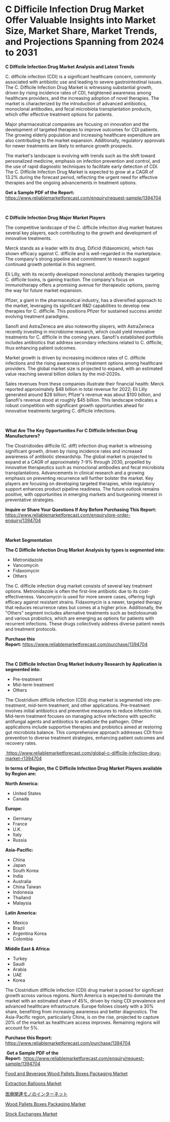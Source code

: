 <p><h1>C Difficile Infection Drug Market Offer Valuable Insights into Market Size, Market Share, Market Trends, and Projections Spanning from 2024 to 2031</h1></p><p><strong>C Difficile Infection Drug Market Analysis and Latest Trends</strong></p>
<p><p>C. difficile infection (CDI) is a significant healthcare concern, commonly associated with antibiotic use and leading to severe gastrointestinal issues. The C. Difficile Infection Drug Market is witnessing substantial growth, driven by rising incidence rates of CDI, heightened awareness among healthcare providers, and the increasing adoption of novel therapies. The market is characterized by the introduction of advanced antibiotics, monoclonal antibodies, and fecal microbiota transplantation products, which offer effective treatment options for patients.</p><p>Major pharmaceutical companies are focusing on innovation and the development of targeted therapies to improve outcomes for CDI patients. The growing elderly population and increasing healthcare expenditure are also contributing to the market expansion. Additionally, regulatory approvals for newer treatments are likely to enhance growth prospects.</p><p>The market's landscape is evolving with trends such as the shift toward personalized medicine, emphasis on infection prevention and control, and the use of rapid diagnostic techniques to facilitate early detection of CDI. The C. Difficile Infection Drug Market is expected to grow at a CAGR of 13.2% during the forecast period, reflecting the urgent need for effective therapies and the ongoing advancements in treatment options.</p></p>
<p><strong>Get a Sample PDF of the Report:&nbsp;</strong> <a href="https://www.reliablemarketforecast.com/enquiry/request-sample/1394704">https://www.reliablemarketforecast.com/enquiry/request-sample/1394704</a></p>
<p>&nbsp;</p>
<p><strong>C Difficile Infection Drug Major Market Players</strong></p>
<p><p>The competitive landscape of the C. difficile infection drug market features several key players, each contributing to the growth and development of innovative treatments. </p><p>Merck stands as a leader with its drug, Dificid (fidaxomicin), which has shown efficacy against C. difficile and is well-regarded in the marketplace. The company's strong pipeline and commitment to research suggest continued growth potential in this segment.</p><p>Eli Lilly, with its recently developed monoclonal antibody therapies targeting C. difficile toxins, is gaining traction. The company's focus on immunotherapy offers a promising avenue for therapeutic options, paving the way for future market expansion.</p><p>Pfizer, a giant in the pharmaceutical industry, has a diversified approach to the market, leveraging its significant R&D capabilities to develop new therapies for C. difficile. This positions Pfizer for sustained success amidst evolving treatment paradigms.</p><p>Sanofi and AstraZeneca are also noteworthy players, with AstraZeneca recently investing in microbiome research, which could yield innovative treatments for C. difficile in the coming years. Sanofi's established portfolio includes antibiotics that address secondary infections related to C. difficile, thus enhancing patient outcomes.</p><p>Market growth is driven by increasing incidence rates of C. difficile infections and the rising awareness of treatment options among healthcare providers. The global market size is projected to expand, with an estimated value reaching several billion dollars by the mid-2020s.</p><p>Sales revenues from these companies illustrate their financial health: Merck reported approximately $48 billion in total revenue for 2022; Eli Lilly generated around $28 billion; Pfizer's revenue was about $100 billion, and Sanofi's revenue stood at roughly $45 billion. This landscape indicates a robust competition with significant growth opportunities ahead for innovative treatments targeting C. difficile infections.</p></p>
<p>&nbsp;</p>
<p><strong>What Are The Key Opportunities For C Difficile Infection Drug Manufacturers?</strong></p>
<p><p>The Clostridioides difficile (C. diff) infection drug market is witnessing significant growth, driven by rising incidence rates and increased awareness of antibiotic stewardship. The global market is projected to expand at a CAGR of approximately 7-9% through 2030, propelled by innovative therapeutics such as monoclonal antibodies and fecal microbiota transplantations. Advancements in clinical research and a growing emphasis on preventing recurrence will further bolster the market. Key players are focusing on developing targeted therapies, while regulatory support enhances product pipeline readiness. The future outlook remains positive, with opportunities in emerging markets and burgeoning interest in preventative strategies.</p></p>
<p><strong>Inquire or Share Your Questions If Any Before Purchasing This Report:</strong> <a href="https://www.reliablemarketforecast.com/enquiry/pre-order-enquiry/1394704">https://www.reliablemarketforecast.com/enquiry/pre-order-enquiry/1394704</a></p>
<p>&nbsp;</p>
<p><strong>Market Segmentation</strong></p>
<p><strong>The C Difficile Infection Drug Market Analysis by types is segmented into:</strong></p>
<p><ul><li>Metronidazole</li><li>Vancomycin</li><li>Fidaxomycin</li><li>Others</li></ul></p>
<p><p>The C. difficile infection drug market consists of several key treatment options. Metronidazole is often the first-line antibiotic due to its cost-effectiveness. Vancomycin is used for more severe cases, offering high efficacy against resistant strains. Fidaxomycin is a newer, targeted therapy that reduces recurrence rates but comes at a higher price. Additionally, the "Others" segment includes alternative treatments such as bezlotoxumab and various probiotics, which are emerging as options for patients with recurrent infections. These drugs collectively address diverse patient needs and treatment protocols.</p></p>
<p><strong>Purchase this Report:&nbsp;</strong><a href="https://www.reliablemarketforecast.com/purchase/1394704">https://www.reliablemarketforecast.com/purchase/1394704</a></p>
<p>&nbsp;</p>
<p><strong>The C Difficile Infection Drug Market Industry Research by Application is segmented into:</strong></p>
<p><ul><li>Pre-treatment</li><li>Mid-term treatment</li><li>Others</li></ul></p>
<p><p>The Clostridium difficile infection (CDI) drug market is segmented into pre-treatment, mid-term treatment, and other applications. Pre-treatment involves initial antibiotics and preventive measures to reduce infection risk. Mid-term treatment focuses on managing active infections with specific antifungal agents and antibiotics to eradicate the pathogen. Other applications include supportive therapies and probiotics aimed at restoring gut microbiota balance. This comprehensive approach addresses CDI from prevention to diverse treatment strategies, enhancing patient outcomes and recovery rates.</p></p>
<p><a href="https://www.reliablemarketforecast.com/global-c-difficile-infection-drug-market-r1394704">&nbsp;https://www.reliablemarketforecast.com/global-c-difficile-infection-drug-market-r1394704</a></p>
<p><strong>In terms of Region, the C Difficile Infection Drug Market Players available by Region are:</strong></p>
<p>
    <p> <strong> North America: </strong>
        <ul>
            <li>United States</li>
            <li>Canada</li>
        </ul>
        </p> 
    <p> <strong> Europe: </strong>
        <ul>
            <li>Germany</li>
            <li>France</li>
            <li>U.K.</li>
            <li>Italy</li>
            <li>Russia</li>
        </ul>
        </p> 
    <p> <strong> Asia-Pacific: </strong>
        <ul>
            <li>China</li>
            <li>Japan</li>
            <li>South Korea</li>
            <li>India</li>
            <li>Australia</li>
            <li>China Taiwan</li>
            <li>Indonesia</li>
            <li>Thailand</li>
            <li>Malaysia</li>
        </ul>
        </p> 
    <p> <strong> Latin America: </strong>
        <ul>
            <li>Mexico</li>
            <li>Brazil</li>
            <li>Argentina Korea</li>
            <li>Colombia</li>
        </ul>
        </p> 
    <p> <strong> Middle East & Africa: </strong>
        <ul>
            <li>Turkey</li>
            <li>Saudi</li>
            <li>Arabia</li>
            <li>UAE</li>
            <li>Korea</li>
        </ul>
    </p>
    </p>
<p><p>The Clostridium difficile infection (CDI) drug market is poised for significant growth across various regions. North America is expected to dominate the market with an estimated share of 45%, driven by rising CDI prevalence and advanced healthcare infrastructure. Europe follows closely with a 30% share, benefiting from increasing awareness and better diagnostics. The Asia-Pacific region, particularly China, is on the rise, projected to capture 20% of the market as healthcare access improves. Remaining regions will account for 5%.</p></p>
<p><strong>Purchase this Report: </strong><a href="https://www.reliablemarketforecast.com/purchase/1394704">https://www.reliablemarketforecast.com/purchase/1394704</a></p>
<p>&nbsp;<strong>Get a Sample PDF of the Report:&nbsp;&nbsp;</strong><a href="https://www.reliablemarketforecast.com/enquiry/request-sample/1394704">https://www.reliablemarketforecast.com/enquiry/request-sample/1394704</a></p>
<p><strong></strong></p>
<p><p><a href="https://issuu.com/reportprime-2/docs/food-and-beverage-wood-pallets-boxe_76ec2e867d6865">Food and Beverage Wood Pallets Boxes Packaging Market</a></p><p><a href="https://github.com/NorbertYates/Market-Research-Report-List-7/blob/main/extraction-balloons-market.md">Extraction Balloons Market</a></p><p><a href="https://github.com/lababdou/Market-Research-Report-List-6/blob/main/489004813256.md">医療関連モノのインターネット</a></p><p><a href="https://issuu.com/reportprime-2/docs/wood-pallets-boxes-packaging-market_ac97da5828918a">Wood Pallets Boxes Packaging Market</a></p><p><a href="https://www.linkedin.com/pulse/stock-exchanges-market-size-growth-trends-industry-analysis-type-y3dlc?trackingId=T64RJdPNSWeFVgq7XJhZlQ%3D%3D">Stock Exchanges Market</a></p></p>